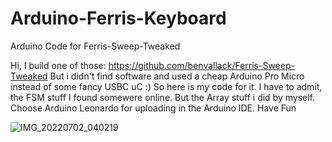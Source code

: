# Arduino-Ferris-Keyboard
Arduino Code for Ferris-Sweep-Tweaked

Hi,
I build one of those: https://github.com/benvallack/Ferris-Sweep-Tweaked
But i didn't find software and used a cheap Arduino Pro Micro instead of some fancy USBC uC :)
So here is my code for it. I have to admit, the FSM stuff I found somewere online. But the Array stuff i did by myself.
Choose Arduino Leonardo for uploading in the Arduino IDE.
Have Fun

![IMG_20220702_040219](https://user-images.githubusercontent.com/108585802/177009463-5d476c80-67e8-481a-81c2-228d87a5e58a.jpg)
